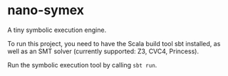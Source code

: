 # nano-symex
A tiny symbolic execution engine.

To run this project, you need to have the Scala build tool sbt installed, as well as an SMT solver (currently supported: Z3, CVC4, Princess).

Run the symbolic execution tool by calling `sbt run`.
